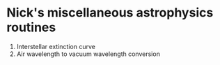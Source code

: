 # Nick's miscellaneous astrophysics routines

1) Interstellar extinction curve
2) Air wavelength to vacuum wavelength conversion
